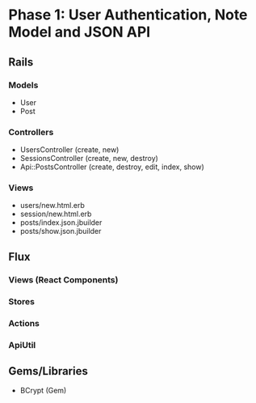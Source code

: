 # Phase 1: User Authentication, Note Model and JSON API

## Rails
### Models
* User
* Post

### Controllers
* UsersController (create, new)
* SessionsController (create, new, destroy)
* Api::PostsController (create, destroy, edit, index, show)

### Views
* users/new.html.erb
* session/new.html.erb
* posts/index.json.jbuilder
* posts/show.json.jbuilder

## Flux
### Views (React Components)

### Stores

### Actions

### ApiUtil

## Gems/Libraries
* BCrypt (Gem)
